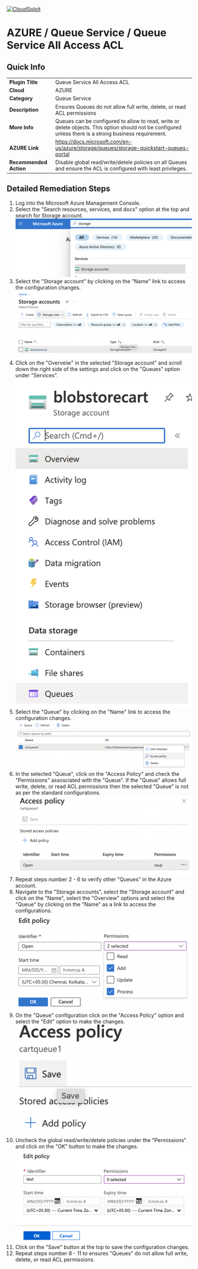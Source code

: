 [![CloudSploit](https://cloudsploit.com/img/logo-new-big-text-100.png "CloudSploit")](https://cloudsploit.com)

# AZURE / Queue Service / Queue Service All Access ACL

## Quick Info

| | |
|-|-|
| **Plugin Title** | Queue Service All Access ACL |
| **Cloud** | AZURE |
| **Category** | Queue Service |
| **Description** | Ensures Queues do not allow full write, delete, or read ACL permissions |
| **More Info** | Queues can be configured to allow to read, write or delete objects. This option should not be configured unless there is a strong business requirement. |
| **AZURE Link** | https://docs.microsoft.com/en-us/azure/storage/queues/storage-quickstart-queues-portal |
| **Recommended Action** | Disable global read/write/detele policies on all Queues and ensure the ACL is configured with least privileges. |

## Detailed Remediation Steps
1. Log into the Microsoft Azure Management Console.
2. Select the "Search resources, services, and docs" option at the top and search for Storage account. </br> <img src="/resources/azure/queueservice/queue-service-all-access-acl/step2.png"/>
3. Select the "Storage account" by clicking on the "Name" link to access the configuration changes. </br> <img src="/resources/azure/queueservice/queue-service-all-access-acl/step3.png"/>
4. Click on the "Overveiw" in the selected "Storage account" and scroll down the right side of the settings and click on the "Queues" option under "Services".</br> <img src="/resources/azure/queueservice/queue-service-all-access-acl/step4.png"/>
5. Select the "Queue" by clicking on the "Name" link to access the configuration changes. </br> <img src="/resources/azure/queueservice/queue-service-all-access-acl/step5.png"/>
6. In the selected "Queue", click on the "Access Policy" and check the "Permissions" assosciated with the "Queue". If the "Queue" allows full write, delete, or read ACL permissions then the selected "Queue" is not as per the standard configurations.</br> <img src="/resources/azure/queueservice/queue-service-all-access-acl/step6.png"/>
7. Repeat steps number 2 - 6 to verify other "Queues" in the Azure account. </br>
8. Navigate to the "Storage accounts", select the "Storage account" and click on the "Name", select the "Overview" options and select the "Queue" by clicking on the "Name" as a link to access the configurations.</br> <img src="/resources/azure/queueservice/queue-service-all-access-acl/step8.png"/>
9. On the "Queue" configuration click on the "Access Policy" option and select the "Edit" option to make the changes.</br> <img src="/resources/azure/queueservice/queue-service-all-access-acl/step9.png"/>
10. Uncheck the global read/write/detele policies under the "Permissions" and click on the "OK" button to make the changes.</br> <img src="/resources/azure/queueservice/queue-service-all-access-acl/step10.png"/>
11. Click on the "Save" button at the top to save the configuration changes.</br>
12. Repeat steps number 8 - 11 to ensures "Queues" do not allow full write, delete, or read ACL permissions.</br>
